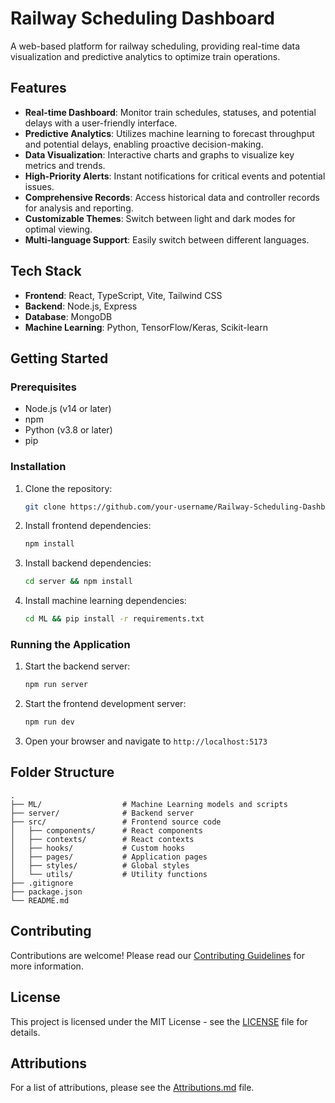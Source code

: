 # Railway Scheduling Dashboard

A web-based platform for railway scheduling, providing real-time data visualization and predictive analytics to optimize train operations.

## Features

-   **Real-time Dashboard**: Monitor train schedules, statuses, and potential delays with a user-friendly interface.
-   **Predictive Analytics**: Utilizes machine learning to forecast throughput and potential delays, enabling proactive decision-making.
-   **Data Visualization**: Interactive charts and graphs to visualize key metrics and trends.
-   **High-Priority Alerts**: Instant notifications for critical events and potential issues.
-   **Comprehensive Records**: Access historical data and controller records for analysis and reporting.
-   **Customizable Themes**: Switch between light and dark modes for optimal viewing.
-   **Multi-language Support**: Easily switch between different languages.

## Tech Stack

-   **Frontend**: React, TypeScript, Vite, Tailwind CSS
-   **Backend**: Node.js, Express
-   **Database**: MongoDB
-   **Machine Learning**: Python, TensorFlow/Keras, Scikit-learn

## Getting Started

### Prerequisites

-   Node.js (v14 or later)
-   npm
-   Python (v3.8 or later)
-   pip

### Installation

1.  Clone the repository:
    ```bash
    git clone https://github.com/your-username/Railway-Scheduling-Dashboard.git
    ```
2.  Install frontend dependencies:
    ```bash
    npm install
    ```
3.  Install backend dependencies:
    ```bash
    cd server && npm install
    ```
4.  Install machine learning dependencies:
    ```bash
    cd ML && pip install -r requirements.txt
    ```

### Running the Application

1.  Start the backend server:
    ```bash
    npm run server
    ```
2.  Start the frontend development server:
    ```bash
    npm run dev
    ```
3.  Open your browser and navigate to `http://localhost:5173`

## Folder Structure

```
.
├── ML/                  # Machine Learning models and scripts
├── server/              # Backend server
├── src/                 # Frontend source code
│   ├── components/      # React components
│   ├── contexts/        # React contexts
│   ├── hooks/           # Custom hooks
│   ├── pages/           # Application pages
│   ├── styles/          # Global styles
│   └── utils/           # Utility functions
├── .gitignore
├── package.json
└── README.md
```

## Contributing

Contributions are welcome! Please read our [Contributing Guidelines](docs/Guidelines.md) for more information.

## License

This project is licensed under the MIT License - see the [LICENSE](LICENSE) file for details.

## Attributions

For a list of attributions, please see the [Attributions.md](docs/Attributions.md) file.
